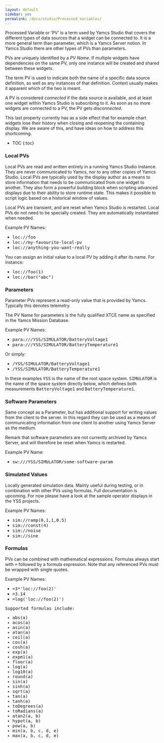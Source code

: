 ```yaml
---
layout: default
sidebar: yes
permalink: /docs/studio/Processed_Variables/
---
```


Processed Variable or 'PV' is a term used by Yamcs Studio that covers the different types of data sources that a widget can be connected to. It is a more general term than parameter, which is a Yamcs Server notion. In Yamcs Studio there are other types of PVs than parameters.

PVs are uniquely identified by a <em>PV Name</em>. If multiple widgets have dependencies on the same PV, only one instance will be created and shared between these widgets.

The term PV is used to indicate both the name of a specific data source definition, as well as any instances of that definition. Context usually makes it apparent which of the two is meant.

A PV is considered <em>connected</em> if the data source is available, and at least one widget within Yamcs Studio is subscribing to it. As soon as no more widgets are connected to a PV, the PV gets <em>disconnected</em>.

<div class="hint">
    This last property currently has as a side effect that for example chart widgets lose their history when closing and reopening the containing display. We are aware of this, and have ideas on how to address this shortcoming.
</div>

* TOC
{:toc}

### Local PVs

Local PVs are read and written entirely in a running Yamcs Studio instance. They are never communicated to Yamcs, nor to any other copies of Yamcs Studio. Local PVs are typically used by the display author as a means to store information that needs to be communicated from one widget to another. They also form a powerful building block when scripting advanced displays due to their ability to store runtime state. This makes it possible to script logic based on a historical window of values.

Local PVs are transient, and are reset when Yamcs Studio is restarted. Local PVs do not need to be specially created. They are automatically instantiated when needed.

Example PV Names:

* <tt>loc://foo</tt>
* <tt>loc://my-favourite-local-pv</tt>
* <tt>loc://anything-you-want-really</tt>

You can assign an initial value to a local PV by adding it after its name. For instance:

* <tt>loc://foo(1)</tt>
* <tt>loc://bar("abc")</tt>


### Parameters
Parameter PVs represent a read-only value that is provided by Yamcs. Typically this denotes telemetry.

The PV Name for parameters is the fully qualified XTCE name as specified in the Yamcs Mission Database.

Example PV Names:

* <tt>para:///YSS/SIMULATOR/BatteryVoltage1</tt>
* <tt>para:///YSS/SIMULATOR/BatteryTemperature1</tt>

Or simply:

* <tt>/YSS/SIMULATOR/BatteryVoltage1</tt>
* <tt>/YSS/SIMULATOR/BatteryTemperature1</tt>

In these examples <tt>YSS</tt> is the name of the root space system. <tt>SIMULATOR</tt> is the name of the space system directly below, which defines both measurements <tt>BatteryVoltage1</tt> and <tt>BatteryTemperature1</tt>.

### Software Parameters
Same concept as a Parameter, but has additional support for writing values from the client to the server. In this regard they can be used as a means of communicating information from one client to another using Yamcs Server as the medium.

Remark that software parameters are not currently archived by Yamcs Server, and will therefore be reset when Yamcs is restarted.

Example PV Name:

* <tt>sw:///YSS/SIMULATOR/some-software-param</tt>

### Simulated Values
Locally generated simulation data. Mainly useful during testing, or in combination with other PVs using formulas. Full documentation is upcoming. For now please have a look at the sample operator displays in the YSS projects.

Example PV Names:

* <tt>sim://ramp(0,1,1,0.5)</tt>
* <tt>sim://const(4)</tt>
* <tt>sim://noise</tt>
* <tt>sim://sine</tt>

### Formulas
PVs can be combined with mathematical expressions. Formulas always start with <tt>=</tt> followed by a formula expression. Note that any referenced PVs must be wrapped with single quotes. 

Example PV Names:

* <tt>=3*'loc://foo(2)'</tt>
* <tt>=3.14</tt>
* <tt>=log('loc://foo(2)')<tt>

Supported formulas include:

* abs(a)
* acos(a)
* asin(a)
* atan(a)
* ceil(a)
* cos(a)
* cosh(a)
* exp(a)
* expm1(a)
* floor(a)
* log(a)
* log10(a)
* round(a)
* sin(a)
* sinh(a)
* sqrt(a)
* tan(a)
* tanh(a)
* toDegrees(a)
* toRadians(a)
* atan2(a, b)
* hypot(a, b)
* pow(a, b)
* min(a, b, c, d, e)
* max(a, b, c, d, e)
